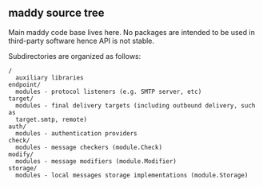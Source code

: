 maddy source tree
------------------

Main maddy code base lives here. No packages are intended to be used in
third-party software hence API is not stable.

Subdirectories are organized as follows:
```
/
  auxiliary libraries
endpoint/
  modules - protocol listeners (e.g. SMTP server, etc)
target/
  modules - final delivery targets (including outbound delivery, such as
  target.smtp, remote)
auth/
  modules - authentication providers
check/
  modules - message checkers (module.Check)
modify/
  modules - message modifiers (module.Modifier)
storage/
  modules - local messages storage implementations (module.Storage)
```
